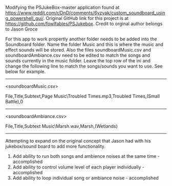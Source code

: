 Modifying the PSJukeBox-master application found at https://www.reddit.com/r/DnD/comments/6vzyak/custom_soundboard_using_powershell_gui/. 
Original GitHub link for this project is at https://github.com/fowlfables/PSJukebox.
Credit to orginal author belongs to Jason Groce

For this app to work propertly another folder needs to be added into the Soundboard folder. Name the folder Music and this is where the
music and effect sounds will be stored. Also the files soundboardMusic.csv and soundboardAmbiance.csv need to be edited to match the songs and sounds currently in the music folder.
Leave the top row of the ini and change the following line to match the songs/sounds you want to use. See below for example.

-----------------------------------------------------------------------------------------------------------------------------------------
<soundboardMusic.csv>

File,Title,Subtext,Page
Music\Troubled Times.mp3,Troubled Times,(Small Battle),0

-----------------------------------------------------------------------------------------------------------------------------------------

<soundboardAmbiance.csv>

File,Title,Subtext
Music\Marsh.wav,Marsh,(Wetlands)

-----------------------------------------------------------------------------------------------------------------------------------------


Attempting to expand on the original concept that Jason had with his jukebox/sound board to add more functionality.

1. Add ability to run both songs  and ambience noises at the same time - accomplished
2. Add ability to control volume level of each player individually - accomplished
3. Add ability to loop individual song or ambiance noise - accomplished
 
